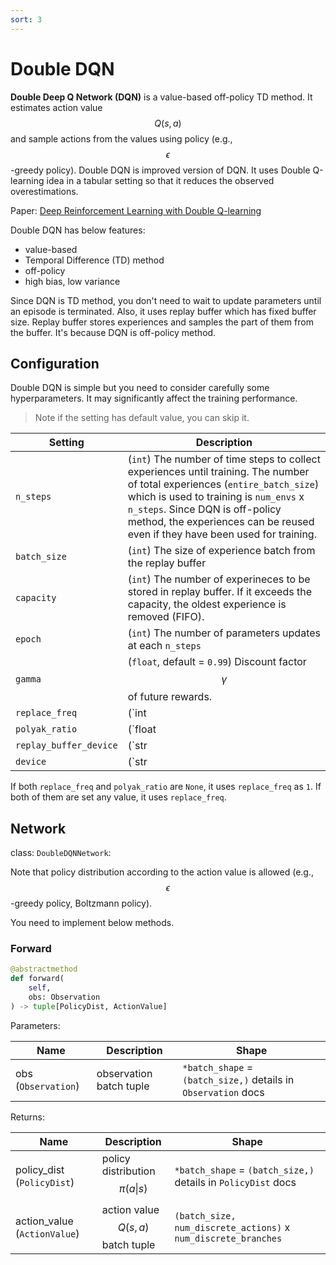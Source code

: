 ```yaml
---
sort: 3
---
```


# Double DQN

**Double Deep Q Network (DQN)** is a value-based off-policy TD method. It estimates action value $$Q(s,a)$$ and sample actions from the values using policy (e.g., $$\epsilon$$-greedy policy). Double DQN is improved version of DQN. It uses Double Q-learning idea in a tabular setting so that it reduces the observed overestimations. 

Paper: [Deep Reinforcement Learning with Double Q-learning](https://arxiv.org/abs/1509.06461)

Double DQN has below features:

* value-based
* Temporal Difference (TD) method
* off-policy
* high bias, low variance

Since DQN is TD method, you don't need to wait to update parameters until an episode is terminated. Also, it uses replay buffer which has fixed buffer size. Replay buffer stores experiences and samples the part of them from the buffer. It's because DQN is off-policy method.

## Configuration

Double DQN is simple but you need to consider carefully some hyperparameters. It may significantly affect the training performance.

> Note if the setting has default value, you can skip it.

|Setting|Description|
|---|---|
|`n_steps`|(`int`) The number of time steps to collect experiences until training. The number of total experiences (`entire_batch_size`) which is used to training is `num_envs` x `n_steps`. Since DQN is off-policy method, the experiences can be reused even if they have been used for training.|
|`batch_size`|(`int`) The size of experience batch from the replay buffer|
|`capacity`|(`int`) The number of experineces to be stored in replay buffer. If it exceeds the capacity, the oldest experience is removed (FIFO).|
|`epoch`|(`int`) The number of parameters updates at each `n_steps`|
|`gamma`|(`float`, default = `0.99`) Discount factor $$\gamma$$ of future rewards.|
|`replace_freq`|(`int | None`, default = `None`) The frequency of entirely replacing the target network with the update network. It can stabilize training since the target $$Q$$ value is fixed. |
|`polyak_ratio`|(`float | None`, default = `None`) The target network is weighted replaced with the update network. The higher the value, the more replaced with the update network parameters. The value $$\tau$$ must be $$0 < \tau \leq 1$$.|
|`replay_buffer_device`|(`str | None`, default = `None`) What device the replay buffer uses. Since replay buffer may use a lot of memory space, you need to consider which device to store the experiences on. Default is agent device. <br><br> Options: `None`, `cpu`, `cuda`, `cuda:0` and other devices of `torch.device()` argument|
|`device`|(`str | None`, default = `None`) Device on which the agent works. If this setting is `None`, the agent device is same as your network's one. Otherwise, the network device changes to this device. <br><br> Options: `None`, `cpu`, `cuda`, `cuda:0` and other devices of `torch.device()` argument|

If both `replace_freq` and `polyak_ratio` are `None`, it uses `replace_freq` as `1`. If both of them are set any value, it uses `replace_freq`.

## Network

class: `DoubleDQNNetwork`:

Note that policy distribution according to the action value is allowed (e.g., $$\epsilon$$-greedy policy, Boltzmann policy).

You need to implement below methods.

### Forward

```python
@abstractmethod
def forward(
    self, 
    obs: Observation
) -> tuple[PolicyDist, ActionValue]
```

Parameters:

|Name|Description|Shape|
|---|---|---|
|obs (`Observation`)|observation batch tuple|`*batch_shape` = `(batch_size,)` details in `Observation` docs|

Returns:

|Name|Description|Shape|
|---|---|---|
|policy_dist (`PolicyDist`)|policy distribution $$\pi(a \vert s)$$|`*batch_shape` = `(batch_size,)` details in `PolicyDist` docs|
|action_value (`ActionValue`)|action value $$Q(s,a)$$ batch tuple|`(batch_size, num_discrete_actions)` x `num_discrete_branches`|